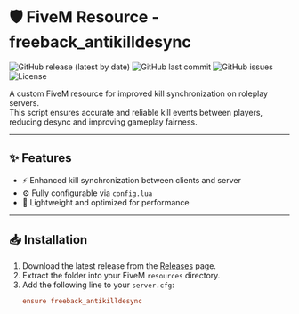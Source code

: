
# 🛡️ FiveM Resource - freeback_antikilldesync

![GitHub release (latest by date)](https://img.shields.io/github/v/release/Freebackkk/freeback_antikilldesync)
![GitHub last commit](https://img.shields.io/github/last-commit/Freebackkk/freeback_antikilldesync)
![GitHub issues](https://img.shields.io/github/issues/Freebackkk/freeback_antikilldesync)
![License](https://img.shields.io/badge/license-Custom-blue)

A custom FiveM resource for improved kill synchronization on roleplay servers.  
This script ensures accurate and reliable kill events between players, reducing desync and improving gameplay fairness.

---

## ✨ Features
- ⚡ Enhanced kill synchronization between clients and server  
- ⚙️ Fully configurable via `config.lua` 
- 🎯 Lightweight and optimized for performance  

---

## 📥 Installation
1. Download the latest release from the [Releases](https://github.com/Freebackkk/freeback_antikilldesync/releases) page.  
2. Extract the folder into your FiveM `resources` directory.  
3. Add the following line to your `server.cfg`:
    ```cfg
    ensure freeback_antikilldesync
    ```
